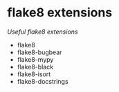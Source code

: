 # flake8 extensions

_Useful flake8 extensions_

- flake8
- flake8-bugbear
- flake8-mypy
- flake8-black
- flake8-isort
- flake8-docstrings